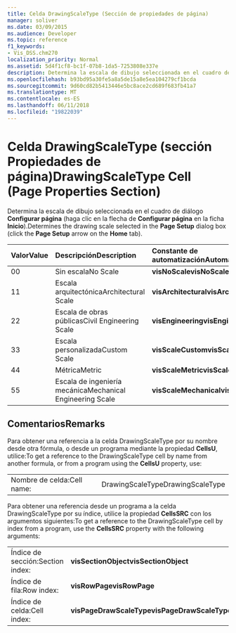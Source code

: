 ```yaml
---
title: Celda DrawingScaleType (Sección de propiedades de página)
manager: soliver
ms.date: 03/09/2015
ms.audience: Developer
ms.topic: reference
f1_keywords:
- Vis_DSS.chm270
localization_priority: Normal
ms.assetid: 5d4f1cf8-bc1f-07b8-1da5-7253808e337e
description: Determina la escala de dibujo seleccionada en el cuadro de diálogo Configurar página (haga clic en la flecha de Configurar página en la ficha Inicio).
ms.openlocfilehash: b93bd95a30fe5a8a5de15a8e5ea104279cf1bcda
ms.sourcegitcommit: 9d60cd82b5413446e5bc8ace2cd689f683fb41a7
ms.translationtype: MT
ms.contentlocale: es-ES
ms.lasthandoff: 06/11/2018
ms.locfileid: "19822039"
---
```

# <a name="drawingscaletype-cell-page-properties-section"></a><span data-ttu-id="feb15-103">Celda DrawingScaleType (sección Propiedades de página)</span><span class="sxs-lookup"><span data-stu-id="feb15-103">DrawingScaleType Cell (Page Properties Section)</span></span>

<span data-ttu-id="feb15-104">Determina la escala de dibujo seleccionada en el cuadro de diálogo **Configurar página** (haga clic en la flecha de **Configurar página** en la ficha **Inicio**).</span><span class="sxs-lookup"><span data-stu-id="feb15-104">Determines the drawing scale selected in the **Page Setup** dialog box (click the **Page Setup** arrow on the **Home** tab).</span></span> 
  
|<span data-ttu-id="feb15-105">**Valor**</span><span class="sxs-lookup"><span data-stu-id="feb15-105">**Value**</span></span>|<span data-ttu-id="feb15-106">**Descripción**</span><span class="sxs-lookup"><span data-stu-id="feb15-106">**Description**</span></span>|<span data-ttu-id="feb15-107">**Constante de automatización**</span><span class="sxs-lookup"><span data-stu-id="feb15-107">**Automation constant**</span></span>|
|:-----|:-----|:-----|
| <span data-ttu-id="feb15-108">0</span><span class="sxs-lookup"><span data-stu-id="feb15-108">0</span></span>  <br/> | <span data-ttu-id="feb15-109">Sin escala</span><span class="sxs-lookup"><span data-stu-id="feb15-109">No Scale</span></span>  <br/> |<span data-ttu-id="feb15-110">**visNoScale**</span><span class="sxs-lookup"><span data-stu-id="feb15-110">**visNoScale**</span></span> <br/> |
| <span data-ttu-id="feb15-111">1</span><span class="sxs-lookup"><span data-stu-id="feb15-111">1</span></span>  <br/> | <span data-ttu-id="feb15-112">Escala arquitectónica</span><span class="sxs-lookup"><span data-stu-id="feb15-112">Architectural Scale</span></span>  <br/> |<span data-ttu-id="feb15-113">**visArchitectural**</span><span class="sxs-lookup"><span data-stu-id="feb15-113">**visArchitectural**</span></span> <br/> |
| <span data-ttu-id="feb15-114">2</span><span class="sxs-lookup"><span data-stu-id="feb15-114">2</span></span>  <br/> | <span data-ttu-id="feb15-115">Escala de obras públicas</span><span class="sxs-lookup"><span data-stu-id="feb15-115">Civil Engineering Scale</span></span>  <br/> |<span data-ttu-id="feb15-116">**visEngineering**</span><span class="sxs-lookup"><span data-stu-id="feb15-116">**visEngineering**</span></span> <br/> |
| <span data-ttu-id="feb15-117">3</span><span class="sxs-lookup"><span data-stu-id="feb15-117">3</span></span>  <br/> | <span data-ttu-id="feb15-118">Escala personalizada</span><span class="sxs-lookup"><span data-stu-id="feb15-118">Custom Scale</span></span>  <br/> |<span data-ttu-id="feb15-119">**visScaleCustom**</span><span class="sxs-lookup"><span data-stu-id="feb15-119">**visScaleCustom**</span></span> <br/> |
| <span data-ttu-id="feb15-120">4</span><span class="sxs-lookup"><span data-stu-id="feb15-120">4</span></span>  <br/> | <span data-ttu-id="feb15-121">Métrica</span><span class="sxs-lookup"><span data-stu-id="feb15-121">Metric</span></span>  <br/> |<span data-ttu-id="feb15-122">**visScaleMetric**</span><span class="sxs-lookup"><span data-stu-id="feb15-122">**visScaleMetric**</span></span> <br/> |
| <span data-ttu-id="feb15-123">5</span><span class="sxs-lookup"><span data-stu-id="feb15-123">5</span></span>  <br/> | <span data-ttu-id="feb15-124">Escala de ingeniería mecánica</span><span class="sxs-lookup"><span data-stu-id="feb15-124">Mechanical Engineering Scale</span></span>  <br/> |<span data-ttu-id="feb15-125">**visScaleMechanical**</span><span class="sxs-lookup"><span data-stu-id="feb15-125">**visScaleMechanical**</span></span> <br/> |
   
## <a name="remarks"></a><span data-ttu-id="feb15-126">Comentarios</span><span class="sxs-lookup"><span data-stu-id="feb15-126">Remarks</span></span>

<span data-ttu-id="feb15-127">Para obtener una referencia a la celda DrawingScaleType por su nombre desde otra fórmula, o desde un programa mediante la propiedad **CellsU**, utilice:</span><span class="sxs-lookup"><span data-stu-id="feb15-127">To get a reference to the DrawingScaleType cell by name from another formula, or from a program using the **CellsU** property, use:</span></span> 
  
|||
|:-----|:-----|
| <span data-ttu-id="feb15-128">Nombre de celda:</span><span class="sxs-lookup"><span data-stu-id="feb15-128">Cell name:</span></span>  <br/> | <span data-ttu-id="feb15-129">DrawingScaleType</span><span class="sxs-lookup"><span data-stu-id="feb15-129">DrawingScaleType</span></span>  <br/> |
   
<span data-ttu-id="feb15-130">Para obtener una referencia desde un programa a la celda DrawingScaleType por su índice, utilice la propiedad **CellsSRC** con los argumentos siguientes:</span><span class="sxs-lookup"><span data-stu-id="feb15-130">To get a reference to the DrawingScaleType cell by index from a program, use the **CellsSRC** property with the following arguments:</span></span> 
  
|||
|:-----|:-----|
| <span data-ttu-id="feb15-131">Índice de sección:</span><span class="sxs-lookup"><span data-stu-id="feb15-131">Section index:</span></span>  <br/> |<span data-ttu-id="feb15-132">**visSectionObject**</span><span class="sxs-lookup"><span data-stu-id="feb15-132">**visSectionObject**</span></span> <br/> |
| <span data-ttu-id="feb15-133">Índice de fila:</span><span class="sxs-lookup"><span data-stu-id="feb15-133">Row index:</span></span>  <br/> |<span data-ttu-id="feb15-134">**visRowPage**</span><span class="sxs-lookup"><span data-stu-id="feb15-134">**visRowPage**</span></span> <br/> |
| <span data-ttu-id="feb15-135">Índice de celda:</span><span class="sxs-lookup"><span data-stu-id="feb15-135">Cell index:</span></span>  <br/> |<span data-ttu-id="feb15-136">**visPageDrawScaleType**</span><span class="sxs-lookup"><span data-stu-id="feb15-136">**visPageDrawScaleType**</span></span> <br/> |
   

